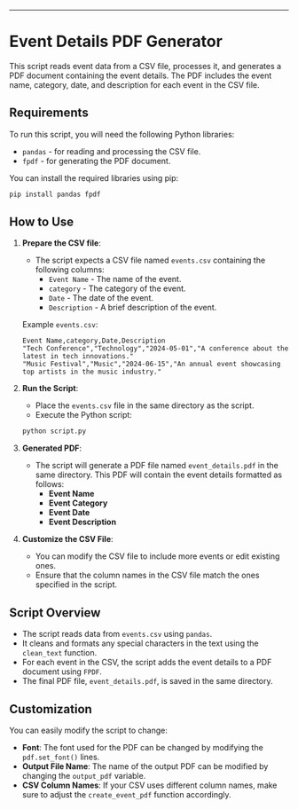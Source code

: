 ---

# Event Details PDF Generator

This script reads event data from a CSV file, processes it, and generates a PDF document containing the event details. The PDF includes the event name, category, date, and description for each event in the CSV file.

## Requirements

To run this script, you will need the following Python libraries:

- `pandas` - for reading and processing the CSV file.
- `fpdf` - for generating the PDF document.

You can install the required libraries using pip:

```bash
pip install pandas fpdf
```

## How to Use

1. **Prepare the CSV file**:
   - The script expects a CSV file named `events.csv` containing the following columns:
     - `Event Name` - The name of the event.
     - `category` - The category of the event.
     - `Date` - The date of the event.
     - `Description` - A brief description of the event.

   Example `events.csv`:
   ```csv
   Event Name,category,Date,Description
   "Tech Conference","Technology","2024-05-01","A conference about the latest in tech innovations."
   "Music Festival","Music","2024-06-15","An annual event showcasing top artists in the music industry."
   ```

2. **Run the Script**:
   - Place the `events.csv` file in the same directory as the script.
   - Execute the Python script:
   
   ```bash
   python script.py
   ```

3. **Generated PDF**:
   - The script will generate a PDF file named `event_details.pdf` in the same directory. This PDF will contain the event details formatted as follows:
     - **Event Name**
     - **Event Category**
     - **Event Date**
     - **Event Description**

4. **Customize the CSV File**:
   - You can modify the CSV file to include more events or edit existing ones.
   - Ensure that the column names in the CSV file match the ones specified in the script.

## Script Overview

- The script reads data from `events.csv` using `pandas`.
- It cleans and formats any special characters in the text using the `clean_text` function.
- For each event in the CSV, the script adds the event details to a PDF document using `FPDF`.
- The final PDF file, `event_details.pdf`, is saved in the same directory.

## Customization

You can easily modify the script to change:

- **Font**: The font used for the PDF can be changed by modifying the `pdf.set_font()` lines.
- **Output File Name**: The name of the output PDF can be modified by changing the `output_pdf` variable.
- **CSV Column Names**: If your CSV uses different column names, make sure to adjust the `create_event_pdf` function accordingly.
